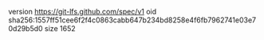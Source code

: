 version https://git-lfs.github.com/spec/v1
oid sha256:1557ff51cee6f2f4c0863cabb647b234bd8258e4f6fb7962741e03e70d29b5d0
size 1652
